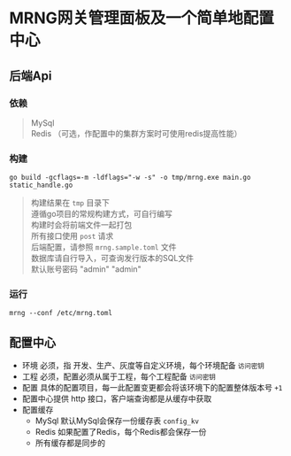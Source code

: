 # MRNG网关管理面板及一个简单地配置中心

## 后端Api
### 依赖
> MySql   
> Redis （可选，作配置中的集群方案时可使用redis提高性能）  

### 构建
```
go build -gcflags=-m -ldflags="-w -s" -o tmp/mrng.exe main.go static_handle.go
```

> 构建结果在 `tmp` 目录下  
> 遵循go项目的常规构建方式，可自行编写  
> 构建时会将前端文件一起打包  
> 所有接口使用 `post` 请求  
> 后端配置，请参照 `mrng.sample.toml` 文件  
> 数据库请自行导入，可查询发行版本的SQL文件  
> 默认账号密码 "admin" "admin"  

### 运行
```
mrng --conf /etc/mrng.toml
```

## 配置中心
+ 环境  必须，指 开发、生产、灰度等自定义环境，每个环境配备 `访问密钥`
+ 工程  必须，配置必须从属于工程，每个工程配备 `访问密钥`
+ 配置  具体的配置项目，每一此配置变更都会将该环境下的配置整体版本号 `+1`
+ 配置中心提供 http 接口，客户端查询都是从缓存中获取
+ 配置缓存
    + MySql 默认MySql会保存一份缓存表 `config_kv`
    + Redis 如果配置了Redis，每个Redis都会保存一份
    + 所有缓存都是同步的
